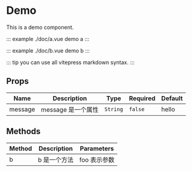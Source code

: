 <Doc title="本文件由组件 doc 块和注释自动生成，勿直接修改。" />

# Demo

This is a demo component.

::: example ./doc/a.vue demo a
:::

::: example ./doc/b.vue demo b
:::

::: tip
 you can use all vitepress markdown syntax.
:::


## Props

<!-- @vuese:Demo:props:start -->
|Name|Description|Type|Required|Default|
|---|---|---|---|---|
|message|message 是一个属性|`String`|`false`|hello|

<!-- @vuese:Demo:props:end -->


## Methods

<!-- @vuese:Demo:methods:start -->
|Method|Description|Parameters|
|---|---|---|
|b|b 是一个方法|foo 表示参数|

<!-- @vuese:Demo:methods:end -->


